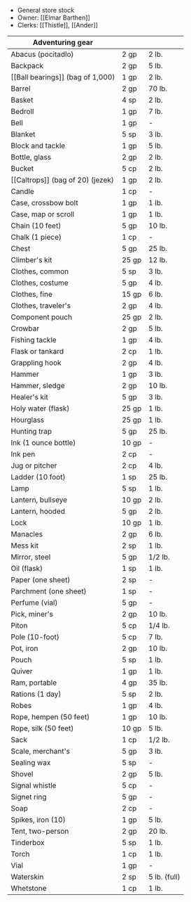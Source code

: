 - General store stock
- Owner: [[Elmar Barthen]]
- Clerks: [[Thistle]], [[Ander]]

| Adventuring gear             |       |              |
| ---------------------------- | ----- | ------------ |
| Abacus (pocitadlo)           | 2 gp  | 2 lb.        |
| Backpack                     | 2 gp  | 5 lb.        |
| [[Ball bearings]] (bag of 1,000) | 1 gp  | 2 lb.        |
| Barrel                       | 2 gp  | 70 lb.       |
| Basket                       | 4 sp  | 2 lb.        |
| Bedroll                      | 1 gp  | 7 lb.        |
| Bell                         | 1 gp  | -            |
| Blanket                      | 5 sp  | 3 lb.        |
| Block and tackle             | 1 gp  | 5 lb.        |
| Bottle, glass                | 2 gp  | 2 lb.        |
| Bucket                       | 5 cp  | 2 lb.        |
| [[Caltrops]] (bag of 20) (jezek) | 1 gp  | 2 lb.        |
| Candle                       | 1 cp  | -            |
| Case, crossbow bolt          | 1 gp  | 1 lb.        |
| Case, map or scroll          | 1 gp  | 1 lb.        |
| Chain (10 feet)              | 5 gp  | 10 lb.       |
| Chalk (1 piece)              | 1 cp  | -            |
| Chest                        | 5 gp  | 25 lb.       |
| Climber's kit                | 25 gp | 12 lb.       |
| Clothes, common              | 5 sp  | 3 lb.        |
| Clothes, costume             | 5 gp  | 4 lb.        |
| Clothes, fine                | 15 gp | 6 lb.        |
| Clothes, traveler's          | 2 gp  | 4 lb.        |
| Component pouch              | 25 gp | 2 lb.        |
| Crowbar                      | 2 gp  | 5 lb.        |
| Fishing tackle               | 1 gp  | 4 lb.        |
| Flask or tankard             | 2 cp  | 1 lb.        |
| Grappling hook               | 2 gp  | 4 lb.        |
| Hammer                       | 1 gp  | 3 lb.        |
| Hammer, sledge               | 2 gp  | 10 lb.       |
| Healer's kit                 | 5 gp  | 3 lb.        |
| Holy water (flask)           | 25 gp | 1 lb.        |
| Hourglass                    | 25 gp | 1 lb.        |
| Hunting trap                 | 5 gp  | 25 lb.       |
| Ink (1 ounce bottle)         | 10 gp | -            |
| Ink pen                      | 2 cp  | -            |
| Jug or pitcher               | 2 cp  | 4 lb.        |
| Ladder (10 foot)             | 1 sp  | 25 lb.       |
| Lamp                         | 5 sp  | 1 lb.        |
| Lantern, bullseye            | 10 gp | 2 lb.        |
| Lantern, hooded              | 5 gp  | 2 lb.        |
| Lock                         | 10 gp | 1 lb.        |
| Manacles                     | 2 gp  | 6 lb.        |
| Mess kit                     | 2 sp  | 1 lb.        |
| Mirror, steel                | 5 gp  | 1/2 lb.      |
| Oil (flask)                  | 1 sp  | 1 lb.        |
| Paper (one sheet)            | 2 sp  | -            |
| Parchment (one sheet)        | 1 sp  | -            |
| Perfume (vial)               | 5 gp  | -            |
| Pick, miner's                | 2 gp  | 10 lb.       |
| Piton                        | 5 cp  | 1/4 lb.      |
| Pole (10-foot)               | 5 cp  | 7 lb.        |
| Pot, iron                    | 2 gp  | 10 lb.       |
| Pouch                        | 5 sp  | 1 lb.        |
| Quiver                       | 1 gp  | 1 lb.        |
| Ram, portable                | 4 gp  | 35 lb.       |
| Rations (1 day)              | 5 sp  | 2 lb.        |
| Robes                        | 1 gp  | 4 lb.        |
| Rope, hempen (50 feet)       | 1 gp  | 10 lb.       |
| Rope, silk (50 feet)         | 10 gp | 5 lb.        |
| Sack                         | 1 cp  | 1/2 lb.      |
| Scale, merchant's            | 5 gp  | 3 lb.        |
| Sealing wax                  | 5 sp  | -            |
| Shovel                       | 2 gp  | 5 lb.        |
| Signal whistle               | 5 cp  | -            |
| Signet ring                  | 5 gp  | -            |
| Soap                         | 2 cp  | -            |
| Spikes, iron (10)            | 1 gp  | 5 lb.        |
| Tent, two-person             | 2 gp  | 20 lb.       |
| Tinderbox                    | 5 sp  | 1 lb.        |
| Torch                        | 1 cp  | 1 lb.        |
| Vial                         | 1 gp  | -            |
| Waterskin                    | 2 sp  | 5 lb. (full) |
| Whetstone                    | 1 cp  | 1 lb.        |
